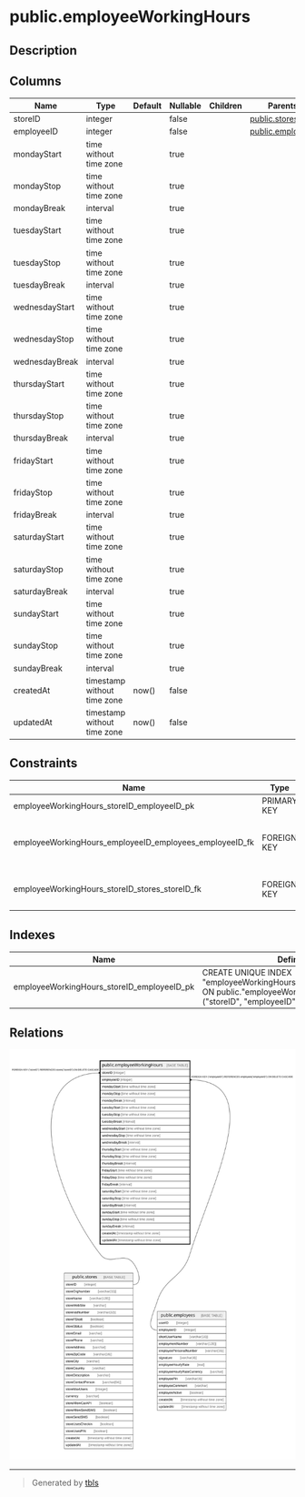 # public.employeeWorkingHours

## Description

## Columns

| Name | Type | Default | Nullable | Children | Parents | Comment |
| ---- | ---- | ------- | -------- | -------- | ------- | ------- |
| storeID | integer |  | false |  | [public.stores](public.stores.md) |  |
| employeeID | integer |  | false |  | [public.employees](public.employees.md) |  |
| mondayStart | time without time zone |  | true |  |  |  |
| mondayStop | time without time zone |  | true |  |  |  |
| mondayBreak | interval |  | true |  |  |  |
| tuesdayStart | time without time zone |  | true |  |  |  |
| tuesdayStop | time without time zone |  | true |  |  |  |
| tuesdayBreak | interval |  | true |  |  |  |
| wednesdayStart | time without time zone |  | true |  |  |  |
| wednesdayStop | time without time zone |  | true |  |  |  |
| wednesdayBreak | interval |  | true |  |  |  |
| thursdayStart | time without time zone |  | true |  |  |  |
| thursdayStop | time without time zone |  | true |  |  |  |
| thursdayBreak | interval |  | true |  |  |  |
| fridayStart | time without time zone |  | true |  |  |  |
| fridayStop | time without time zone |  | true |  |  |  |
| fridayBreak | interval |  | true |  |  |  |
| saturdayStart | time without time zone |  | true |  |  |  |
| saturdayStop | time without time zone |  | true |  |  |  |
| saturdayBreak | interval |  | true |  |  |  |
| sundayStart | time without time zone |  | true |  |  |  |
| sundayStop | time without time zone |  | true |  |  |  |
| sundayBreak | interval |  | true |  |  |  |
| createdAt | timestamp without time zone | now() | false |  |  |  |
| updatedAt | timestamp without time zone | now() | false |  |  |  |

## Constraints

| Name | Type | Definition |
| ---- | ---- | ---------- |
| employeeWorkingHours_storeID_employeeID_pk | PRIMARY KEY | PRIMARY KEY ("storeID", "employeeID") |
| employeeWorkingHours_employeeID_employees_employeeID_fk | FOREIGN KEY | FOREIGN KEY ("employeeID") REFERENCES employees("employeeID") ON DELETE CASCADE |
| employeeWorkingHours_storeID_stores_storeID_fk | FOREIGN KEY | FOREIGN KEY ("storeID") REFERENCES stores("storeID") ON DELETE CASCADE |

## Indexes

| Name | Definition |
| ---- | ---------- |
| employeeWorkingHours_storeID_employeeID_pk | CREATE UNIQUE INDEX "employeeWorkingHours_storeID_employeeID_pk" ON public."employeeWorkingHours" USING btree ("storeID", "employeeID") |

## Relations

![er](public.employeeWorkingHours.svg)

---

> Generated by [tbls](https://github.com/k1LoW/tbls)
